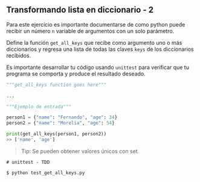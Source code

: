 ## Transformando lista en diccionario - 2

Para este ejercicio es importante documentarse de como python puede recibir un número `n` variable de argumentos con un solo parámetro.

Define la función `get_all_keys` que recibe como argumento uno o más diccionarios y regresa una lista de todas las claves `keys` de los diccionarios
recibidos.

Es importante desarrollar tu código usando `unittest` para verificar que tu programa se comporta y produce el resultado deseado.


```python
"""get_all_keys function goes here"""

...

```

```python
"""Ejemplo de entrada"""

person1 = {"name": "Fernando", "age": 34}
person2 = {"name": "Morelia", "age": 54}

print(get_all_keys(person1, person2))
>> ['name', 'age']
```

> Tip: Se pueden obtener valores únicos con set.
```
# unittest - TDD

$ python test_get_all_keys.py
```
